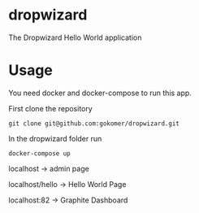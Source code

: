 # dropwizard
The Dropwizard Hello World application

# Usage
You need docker and docker-compose to run this app.

First clone the repository

```git clone git@github.com:gokomer/dropwizard.git```

In the dropwizard folder run

```docker-compose up```

localhost -> admin page

localhost/hello -> Hello World Page

localhost:82 -> Graphite Dashboard
